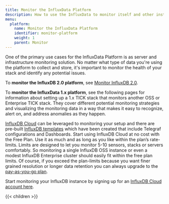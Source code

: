 ```yaml
---
title: Monitor the InfluxData Platform
description: How to use the InfluxData to monitor itself and other instances to identify and alert on anomalies.
menu:
  platform:
    name: Monitor the InfluxData Platform
    identifier: monitor-platform
    weight: 1
    parent: Monitor
---
```


One of the primary use cases for the InfluxData Platform is as server and infrastructure
monitoring solution. No matter what type of data you're using the platform to collect and
store, it's important to monitor the health of your stack and identify any potential issues.

To **monitor the InfluxDB 2.0 platform**, see [Monitor InfluxDB 2.0](/influxdb/v2.0/monitor-alert/).

To **monitor the InfluxData 1.x platform**, see the following pages for information about setting up a 1.x TICK stack that monitors
another OSS or Enterprise TICK stack. They cover different potential monitoring strategies
and visualizing the monitoring data in a way that makes it easy to recognize, alert on,
and address anomalies as they happen.

[InfluxDB Cloud](/influxdb/cloud/) can be leveraged to monitoring your setup and there are pre-built [InfluxDB templates](/influxdb/cloud/influxdb-templates/) 
which have been created that include Telegraf configurations and Dashboards.  Start using InfluxDB Cloud at no cost with 
the Free Plan. Use it as much and as long as you like within the plan’s rate-limits. Limits are designed to let you monitor 5-10 sensors, 
stacks or servers comfortably. So monitoring a single InfluxDB OSS instance or even a modest InfluxDB Enterprise cluster should easily fit 
within the free plan limits.  Of course, if you exceed the plan-limits because you want finer grained resolution or longer data retention you can always 
upgrade to the [pay-as-you-go plan](/influxdb/cloud/account-management/pricing-plans/#usage-based-plan).

Start monitoring your InfluxDB instance by signing up for an [InfluxDB Cloud account here](https://cloud2.influxdata.com/signup).

{{< children >}}
